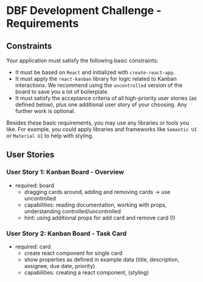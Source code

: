# DBF Development Challenge - Requirements

## Constraints

Your application must satisfy the following basic constraints:

- It must be based on `React` and initialized with `create-react-app`.
- It must apply the `react-kanban` library for logic related to Kanban interactions. We recommend using the `uncontrolled` version of the board to save you a lot of boilerplate.
- It must satisfy the acceptance criteria of all high-priority user stories (as defined below), plus one additional user story of your choosing. Any further work is optional.

Besides these basic requirements, you may use any libraries or tools you like. For example, you could apply libraries and frameworks like `Semantic UI` or `Material UI` to help with styling.

## User Stories

### User Story 1: Kanban Board - Overview

- required: board
  - dragging cards around, adding and removing cards -> use uncontrolled
  - capabilities: reading documentation, working with props, understanding controlled/uncontrolled
  - hint: using additional props for add card and remove card (!)

### User Story 2: Kanban Board - Task Card

- required: card
  - create react component for single card
  - show properties as defined in example data (title, description, assignee, due date, priority)
  - capabilities: creating a react component, (styling)
